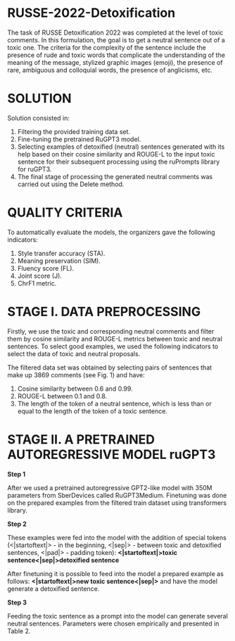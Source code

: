 # RUSSE-2022-Detoxification
The task of RUSSE Detoxification 2022 was completed at the level of toxic comments. In this formulation, the goal is to get a neutral sentence out of a toxic one. 
The criteria for the complexity of the sentence include the presence of rude and toxic words that complicate the understanding of the meaning of the message, stylized graphic images (emoji), the presence of rare, ambiguous and colloquial words, the presence of anglicisms, etc.

# SOLUTION
Solution consisted in:
1. Filtering the provided training data set. 
2. Fine-tuning the pretrained RuGPT3 model.
3. Selecting examples of detoxified (neutral) sentences generated with its help based on their cosine similarity and ROUGE-L to the input toxic sentence for their subsequent processing using the ruPrompts library for ruGPT3. 
4. The final stage of processing the generated neutral comments was carried out using the Delete method.

# QUALITY CRITERIA
To automatically evaluate the models, the organizers gave the following indicators:
1. Style transfer accuracy (STA).
2. Meaning preservation (SIM).
3. Fluency score (FL).
4. Joint score (J).
5. ChrF1 metric.

# STAGE I. DATA PREPROCESSING
Firstly, we use the toxic and corresponding neutral comments and filter them by cosine similarity and ROUGE-L metrics between toxic and neutral sentences.
To select good examples, we used the following indicators to select the data of toxic and neutral proposals.

The filtered data set was obtained by selecting pairs of sentences that make up 3869 comments (see Fig. 1) and have: 
1. Cosine similarity between 0.6 and 0.99. 
2. ROUGE-L between 0.1 and 0.8. 
3. The length of the token of a neutral sentence, which is less than or equal to the length of the token of a toxic sentence.

# STAGE II. A PRETRAINED AUTOREGRESSIVE MODEL ruGPT3
**Step 1**

After we used a pretrained autoregressive GPT2-like model with 350M parameters from SberDevices called RuGPT3Medium. Finetuning was done on the prepared examples from the filtered train dataset using transformers library. 

**Step 2**

These examples were fed into the model with the addition of special tokens (<|startoftext|> - in the beginning, <|sep|> - between toxic and detoxified sentences, <|pad|> - padding token): 
**<|startoftext|>toxic sentence<|sep|>detoxified sentence**

After finetuning it is possible to feed into the model a prepared example as follows: 
**<|startoftext|>new toxic sentence<|sep|>**
and have the model generate a detoxified sentence.

**Step 3**

Feeding the toxic sentence as a prompt into the model can generate several neutral sentences. Parameters were chosen empirically and presented in Table 2.




 
